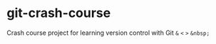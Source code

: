 # git-crash-course
Crash course project for learning version control with Git
```&```  ```<``` ```>``` 
```&nbsp;```

